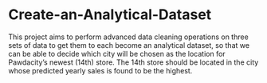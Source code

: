 # Create-an-Analytical-Dataset
This project aims to perform advanced data cleaning operations on three sets of data to get them to each become an analytical dataset, so that we can be able to decide which city will be chosen as the location for Pawdacity’s newest (14th) store. The 14th store should be located in the city whose predicted yearly sales is found to be the highest.
